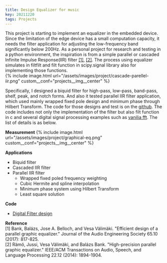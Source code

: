 ```yaml
---
title: Design Equalizer for music
key: 20211220
tags: Projects
---
```

This project is starting to implement an equalizer in the embedded device. Since the limitation of the edge device has a small computation capacity, it needs the filter application for adjusting the low-frequency band significantly below 200Hz. As a personal project for research and testing in a python environment, the inspiration is from a simple parallel or cascaded Infinite Impulse Response(IIR) filter <a href="https://www.aes.org/e-lib/browse.cfm?elib=19355">[1]</a>, <a href="https://ieeexplore.ieee.org/abstract/document/6891289/">[2]</a>. The process using equalizer simulates in filtfilt and filt function in scipy.signal library also for implementing those functions.
<br>
{% include image.html 
url="/assets/images/project/cascade-parellel-iir.png" 
custom__conf="projects__img__center"
%}

Specifically, I designed a biquid filter for high-pass, low-pass, band-pass, shelf, peak, and notch forms. And also it tested parallel IIR filter application, which used mainly wrapped fixed pole design and minimum phase through Hilbert Transform. The code for those designs and test is on the <a href="https://github.com/ooshyun/FilterDesign">github</a>. The code includes not only the implementation of the filter but also filt function in c and several digital signal processing examples such as <a href="https://github.com/ooshyun/FilterDesign/tree/master/study/fft_scratch">vanilia fft</a>. The list of details is as below.

**Measurement**
{% include image.html 
url="/assets/images/project/graphical-eq.png" 
custom__conf="projects__img__center"
%}

**Applications**
- Biquid filter
- Cascaded IIR filter
- Parallel IIR filter
    - Wrapped fixed poled frequency weighting
    - Cubic Hermite and spline interpolation
    - Minimum phase system using Hilbert Transform
    - Least square solution

**Code**<br>
- <a href="https://github.com/ooshyun/FilterDesign">Digital Filter design</a>


**Reference** <br>
[1] Bank, Balázs, Jose A. Belloch, and Vesa Välimäki. "Efficient design of a parallel graphic equalizer." Journal of the Audio Engineering Society 65.10 (2017): 817-825.<br>
[2] Rämö, Jussi, Vesa Välimäki, and Balázs Bank. "High-precision parallel graphic equalizer." IEEE/ACM Transactions on Audio, Speech, and Language Processing 22.12 (2014): 1894-1904.<br>